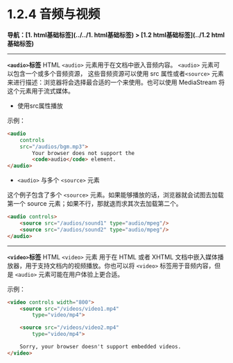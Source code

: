 # 1.2.4 音频与视频

**导航：[1. html基础标签](../../1. html基础标签) > [1.2 html基础标签](../1.2 html基础标签)**

---

**`<audio>`标签**
HTML `<audio>` 元素用于在文档中嵌入音频内容。 `<audio>` 元素可以包含一个或多个音频资源， 这些音频资源可以使用 src 属性或者`<source>` 元素来进行描述：浏览器将会选择最合适的一个来使用。也可以使用 MediaStream 将这个元素用于流式媒体。

* 使用src属性播放

示例：

```html
<audio
    controls
    src="/audios/bgm.mp3">
        Your browser does not support the
        <code>audio</code> element.
</audio>
```

* `<audio>` 与多个 `<source>` 元素

这个例子包含了多个 `<source>` 元素。如果能够播放的话，浏览器就会试图去加载第一个 source 元素；如果不行，那就退而求其次去加载第二个。

```html
<audio controls>
    <source src="/audios/sound1" type="audio/mpeg"/>
    <source src="/audios/sound2" type="audio/mpeg"/>
</audio>
```

---

**`<video>`标签**
HTML `<video>` 元素 用于在 HTML 或者 XHTML 文档中嵌入媒体播放器，用于支持文档内的视频播放。你也可以将 `<video>` 标签用于音频内容，但是 `<audio>` 元素可能在用户体验上更合适。

示例：

```html
<video controls width="800">
    <source src="/videos/video1.mp4"
        type="video/mp4">

	<source src="/videos/video2.mp4"
        type="video/mp4">

	Sorry, your browser doesn't support embedded videos.
</video>
```

